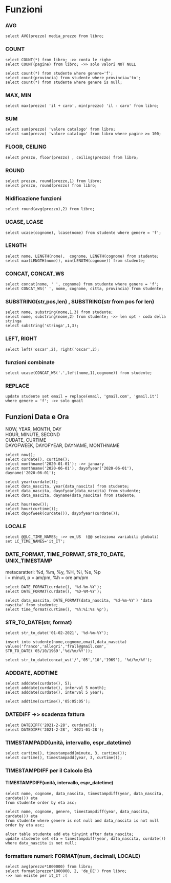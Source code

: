
# Funzioni

### AVG
    select AVG(prezzo) media_prezzo from libro;

### COUNT
    select COUNT(*) from libro; ->> conta le righe
    select COUNT(pagine) from libro; ->> solo valori NOT NULL 

    select count(*) from studente where genere='f';
    select count(provincia) from studente where provincia='to';
    select count(*) from studente where genere is null;

### MAX, MIN
    select max(prezzo) 'il + caro', min(prezzo) 'il - caro' from libro;

### SUM
    select sum(prezzo) 'valore catalogo' from libro;
    select sum(prezzo) 'valore catalogo' from libro where pagine >= 100;

### FLOOR, CEILING 
    select prezzo, floor(prezzo) , ceiling(prezzo) from libro;

### ROUND
    select prezzo, round(prezzo,1) from libro;
    select prezzo, round(prezzo) from libro;

### Nidificazione funzioni
    select round(avg(prezzo),2) from libro;

### UCASE, LCASE
    select ucase(cognome), lcase(nome) from studente where genere = 'f'; 

### LENGTH
    select nome, LENGTH(nome),  cognome, LENGTH(cognome) from studente;
    select max(LENGTH(nome)), min(LENGTH(cognome)) from studente;

### CONCAT, CONCAT_WS
    select concat(nome, ' ', cognome) from studente where genere = 'f';
    select CONCAT_WS(' ', nome, cognome, citta, provincia) from studente;

### SUBSTRING(str,pos,len) , SUBSTRING(str from pos for len)
    select nome, substring(nome,1,3) from studente;
    select nome, substring(nome,2) from studente; ->> len opt - coda della stringa
    select substring('stringa',1,3);

### LEFT, RIGHT
    select left('oscar',2), right('oscar',2);

### funzioni combinate
    select ucase(CONCAT_WS('.',left(nome,1),cognome)) from studente;


### REPLACE
    update studente set email = replace(email, 'gmail.com', 'gmail.it') where genere = 'f'; ->> solo gmail

## Funzioni Data e Ora 
NOW, YEAR, MONTH, DAY <br>
HOUR, MINUTE, SECOND <br>
CUDATE, CURTIME <br>
DAYOFWEEK, DAYOFYEAR, DAYNAME, MONTHNAME <br>

    select now();
    select curdate(), curtime();
    select monthname('2020-01-01'); ->> january
    select monthname('2020-06-01'), dayofyear('2020-06-01'), dayname('2020-06-01');

    select year(curdate());
    select data_nascita, year(data_nascita) from studente;
    select data_nascita, dayofyear(data_nascita) from studente;
    select data_nascita, dayname(data_nascita) from studente;

    select hour(now());
    select hour(curtime());
    select dayofweek(curdate()), dayofyear(curdate());

### LOCALE
    select @@LC_TIME_NAMES; ->> en_US  (@@ seleziona variabili globali)
    set LC_TIME_NAMES='it_IT';

### DATE_FORMAT, TIME_FORMAT, STR_TO_DATE, UNIX_TIMESTAMP

metacaratteri:  %d, %m, %y, %H, %i, %s, %p <br>
i = minuti, p = am/pm, %h = ore am/pm

    select DATE_FORMAT(curdate(), '%d-%m-%Y');
    select DATE_FORMAT(curdate(), '%D-%M-%Y');

    select data_nascita, DATE_FORMAT(data_nascita, '%d-%m-%Y') 'data nascita' from studente; 
    select time_format(curtime(), '%h:%i:%s %p');

### STR_TO_DATE(str, format)
    select str_to_date('01-02-2021', '%d-%m-%Y');

    insert into studente(nome,cognome,email,data_nascita) 
    values('franco','allegri','frall@gmail.com', STR_TO_DATE('05/10/1969','%d/%m/%Y'));

    select str_to_date(concat_ws('/','05','10','1969'), '%d/%m/%Y');

### ADDDATE, ADDTIME
    select adddate(curdate(), 5);
    select adddate(curdate(), interval 5 month);
    select adddate(curdate(), interval 5 year);

    select addtime(curtime(),'05:05:05');

### DATEDIFF ->> scadenza fattura
    select DATEDIFF('2021-2-28', curdate());
    select DATEDIFF('2021-2-28', '2021-01-28');

### TIMESTAMPADD(unità, intervallo, espr_datetime) 
    select curtime(), timestampadd(minute, 3, curtime());
    select curtime(), timestampadd(year, 3, curtime());

### TIMESTAMPDIFF per il Calcolo Età  
#### TIMESTAMPDIFF(unità, intervallo, espr_datetime)
    select nome, cognome, data_nascita, timestampdiff(year, data_nascita, curdate()) eta 
    from studente order by eta asc;

    select nome, cognome, genere, timestampdiff(year, data_nascita, curdate()) eta 
    from studente where genere is not null and data_nascita is not null order by eta asc;

    alter table studente add eta tinyint after data_nascita;
    update studente set eta = timestampdiff(year, data_nascita, curdate()) where data_nascita is not null;

### formattare numeri: FORMAT(num, decimali, LOCALE)
    select avg(prezzo*1000000) from libro;
    select format(prezzo*1000000, 2, 'de_DE') from libro; 
    ->> non esiste per it_IT :(